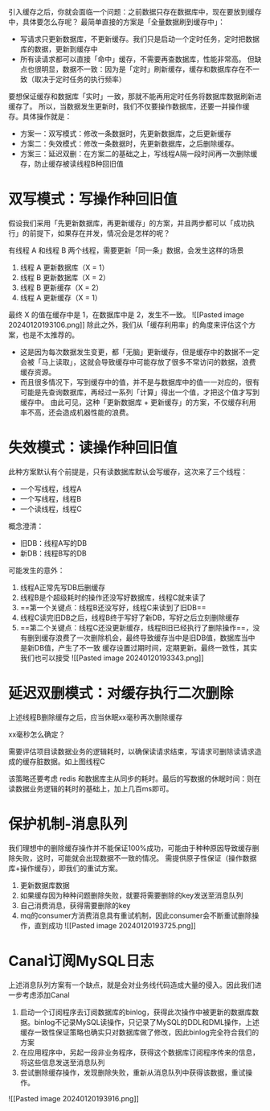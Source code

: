 引入缓存之后，你就会面临一个问题：之前数据只存在数据库中，现在要放到缓存中，具体要怎么存呢？
最简单直接的方案是「全量数据刷到缓存中」：
- 写请求只更新数据库，不更新缓存。我们只是启动一个定时任务，定时把数据库的数据，更新到缓存中
- 所有读请求都可以直接「命中」缓存，不需要再查数据库，性能非常高。
但缺点也很明显，数据不一致：因为是「定时」刷新缓存，缓存和数据库存在不一致（取决于定时任务的执行频率）

要想保证缓存和数据库「实时」一致，那就不能再用定时任务将数据库数据刷新进缓存了。
所以，当数据发生更新时，我们不仅要操作数据库，还要一并操作缓存。具体操作就是：

- 方案一：双写模式：修改一条数据时，先更新数据库，之后更新缓存
- 方案二：失效模式：修改一条数据时，先更新数据库，之后删除缓存。
- 方案三：延迟双删：在方案二的基础之上，写线程A隔一段时间再一次删除缓存，防止缓存被读线程B种回旧值

# 双写模式：写操作种回旧值

假设我们采用「先更新数据库，再更新缓存」的方案，并且两步都可以「成功执行」的前提下，如果存在并发，情况会是怎样的呢？

有线程 A 和线程 B 两个线程，需要更新「同一条」数据，会发生这样的场景
1. 线程 A 更新数据库（X = 1）
2. 线程 B 更新数据库（X = 2）
3. 线程 B 更新缓存（X = 2）
4. 线程 A 更新缓存（X = 1）

最终 X 的值在缓存中是 1，在数据库中是 2，发生不一致。
![[Pasted image 20240120193106.png]]
除此之外，我们从「缓存利用率」的角度来评估这个方案，也是不太推荐的。
- 这是因为每次数据发生变更，都「无脑」更新缓存，但是缓存中的数据不一定会被「马上读取」，这就会导致缓存中可能存放了很多不常访问的数据，浪费缓存资源。
- 而且很多情况下，写到缓存中的值，并不是与数据库中的值一一对应的，很有可能是先查询数据库，再经过一系列「计算」得出一个值，才把这个值才写到缓存中。
由此可见，这种「更新数据库 + 更新缓存」的方案，不仅缓存利用率不高，还会造成机器性能的浪费。

# 失效模式：读操作种回旧值
此种方案默认有个前提是，只有读数据库默认会写缓存，这次来了三个线程：
- 一个写线程，线程A
- 一个写线程，线程B
- 一个读线程，线程C

概念澄清：
- 旧DB：线程A写的DB
- 新DB：线程B写的DB

可能发生的意外：
1. 线程A正常先写DB后删缓存
2. 线程B是个超级耗时的操作还没写好数据库，线程C就来读了
3. ==第一个关键点：线程B还没写好，线程C来读到了旧DB==
4. 线程C读完旧DB之后，线程B终于写好了新DB，写好之后立刻删除缓存
5. ==第二个关键点：线程C还没更新缓存，线程B旧已经执行了删除操作==，没有删到缓存浪费了一次删除机会，最终导致缓存当中是旧DB值，数据库当中是新DB值，产生了不一致
缓存设置过期时间，定期更新。最终一致性，其实我们也可以接受
![[Pasted image 20240120193343.png]]

# 延迟双删模式：对缓存执行二次删除

上述线程B删除缓存之后，应当休眠xx毫秒再次删除缓存

xx毫秒怎么确定？

需要评估项目读数据业务的逻辑耗时，以确保读请求结束，写请求可删除读请求造成的缓存脏数据。如上图线程C

该策略还要考虑 redis 和数据库主从同步的耗时。最后的写数据的休眠时间：则在读数据业务逻辑的耗时的基础上，加上几百ms即可。

# 保护机制-消息队列

我们理想中的删除缓存操作并不能保证100%成功，可能由于种种原因导致缓存删除失败，这时，可能就会出现数据不一致的情况。 需提供原子性保证（操作数据库+操作缓存），即我们的重试方案。

1. 更新数据库数据
2. 如果缓存因为种种问题删除失败，就要将需要删除的key发送至消息队列
3. 自己消费消息，获得需要删除的key
4. mq的consumer方消费消息具有重试机制，因此consumer会不断重试删除操作，直到成功
![[Pasted image 20240120193725.png]]
# Canal订阅MySQL日志
上述消息队列方案有一个缺点，就是会对业务线代码造成大量的侵入。因此我们进一步考虑添加Canal
1. 启动一个订阅程序去订阅数据库的binlog，获得此次操作中被更新的数据库数据。binlog不记录MySQL读操作，只记录了MySQL的DDL和DML操作，上述缓存一致性保证策略也确实只对数据库做了修改，因此binlog完全符合我们的方案
2. 在应用程序中，另起一段非业务程序，获得这个数据库订阅程序传来的信息，将这些信息发送至消息队列
3. 尝试删除缓存操作，发现删除失败，重新从消息队列中获得该数据，重试操作。

![[Pasted image 20240120193916.png]]